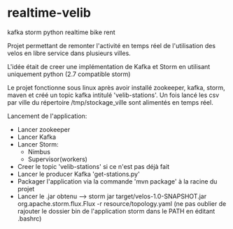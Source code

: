 # realtime-velib
kafka storm python realtime bike rent

Projet permettant de remonter l'activité en temps réel de l'utilisation des velos en libre service dans plusieurs villes.

L'idée était de creer une implémentation de Kafka et Storm en utilisant uniquement python (2.7 compatible storm)

Le projet fonctionne sous linux après avoir installé zookeeper, kafka, storm, maven et créé un topic kafka intitulé 'velib-stations'.
Un fois lancé les csv par ville du répertoire /tmp/stockage_ville sont alimentés en temps réel.

Lancement de l'application:
 - Lancer zookeeper
 - Lancer Kafka
 - Lancer Storm:
    - Nimbus
    - Supervisor(workers)
 - Creer le topic 'velib-stations' si ce n'est pas déjà fait
 - Lancer le producer Kafka 'get-stations.py'
 - Packager l'application via la commande 'mvn package' à la racine du projet
 - Lancer le .jar obtenu --> storm jar target/velos-1.0-SNAPSHOT.jar org.apache.storm.flux.Flux -r resource/topology.yaml (ne pas oublier de rajouter le dossier bin de l'application storm dans le PATH en éditant .bashrc)
